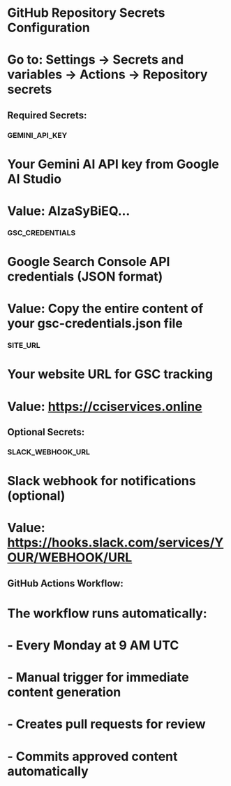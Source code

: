 
# GitHub Repository Secrets Configuration
# Go to: Settings → Secrets and variables → Actions → Repository secrets

## Required Secrets:

### GEMINI_API_KEY
# Your Gemini AI API key from Google AI Studio
# Value: AIzaSyBiEQ...

### GSC_CREDENTIALS  
# Google Search Console API credentials (JSON format)
# Value: Copy the entire content of your gsc-credentials.json file

### SITE_URL
# Your website URL for GSC tracking
# Value: https://cciservices.online

## Optional Secrets:

### SLACK_WEBHOOK_URL
# Slack webhook for notifications (optional)
# Value: https://hooks.slack.com/services/YOUR/WEBHOOK/URL

## GitHub Actions Workflow:
# The workflow runs automatically:
# - Every Monday at 9 AM UTC
# - Manual trigger for immediate content generation
# - Creates pull requests for review
# - Commits approved content automatically
